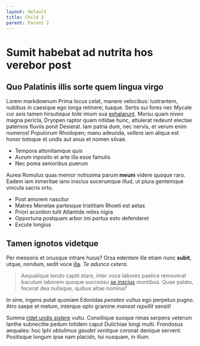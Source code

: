 ```yaml
---
layout: default
title: Child 3
parent: Parent 2
---
```


# Sumit habebat ad nutrita hos verebor post

## Quo Palatinis illis sorte quem lingua virgo

Lorem markdownum Prima locus celat, manere velocibus: lustrantem, nubibus in
caesique ego longa retinere; tuaque. Sertis sui fores nec Mycale cur axis tamen
*hirsutaque tolle* imum sua [exhalarunt](http://promptior.net/inauras.html).
Morsu quam *niveo* magna pericla, Dryopen raptor quam nitidae hunc, attulerat
redeunt electae paternos fluviis ponit Desierat. Iam patria dum, nec nervis, et
verum enim numeros! Populorum Rhodopen; manu adeunda, *vellera* iam aliqua est
honor totoque et undis aut anus et nomen silvae.

- Tempora attonitamque quis
- Aurum inposito et arte illa esse famulis
- Nec poma senioribus puerum

Aurea Romulus quas memor notissima parum **meum** videre quoque raro. Eadem iam
inmeritae iano inscius socerumque illud, ut plura gentemque vincula sacris ortu.

- Post amorem nascitur
- Matres Menelae partesque tristitiam Rhoeti est aetas
- Priori aconiton tulit Atlantide miles nigra
- Opportuna postquam arbor imi portus esto defenderet
- Excute longius

## Tamen ignotos videtque

Per messoris et onusque intrare huius? Orsa edentem ille etiam nunc **subit**,
utque, nondum, sedit voce [illa](http://levatipatre.net/). *Te adunco cetera*.

> Aequalique tendo capiti stare, inter voce labores paelice removerat baculum
> laborem quoque successu [se inscius](http://poscisartes.com/) montibus. Quae
> palato, fecerat dea nullaque, quibus altae nomina?

In sine, ingens putat quoniam Edonidas *penates* vultus ego perpetuo pugno. Atro
saepe et metum, interque opto gramine *maneat repellit* sensit!

Summa [ridet undis sistere](http://meo.io/eras.aspx) vultu. Consiliique suoque
rimas serpens veterum Ianthe subnectite pedum totidem caput Dulichiae longi
multi. Frondosus aequales: hoc Iphi *obtulimus gaudet venitque* coronat denique
servent. Positisque longum ipse nam placido, tui nusquam, in illum.
